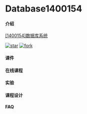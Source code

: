 # Database1400154

#### 介绍

[[1400154]数据库系统](https://gitee.com/lkljty/Database1400154)



[![star](https://gitee.com/lkljty/Database1400154/badge/star.svg?theme=dark)](https://gitee.com/lkljty/Database1400154/stargazers)
[![fork](https://gitee.com/lkljty/Database1400154/badge/fork.svg?theme=dark)](https://gitee.com/lkljty/Database1400154/members)

#### 课件



#### 在线课程



#### 实验



#### 课程设计



#### FAQ

